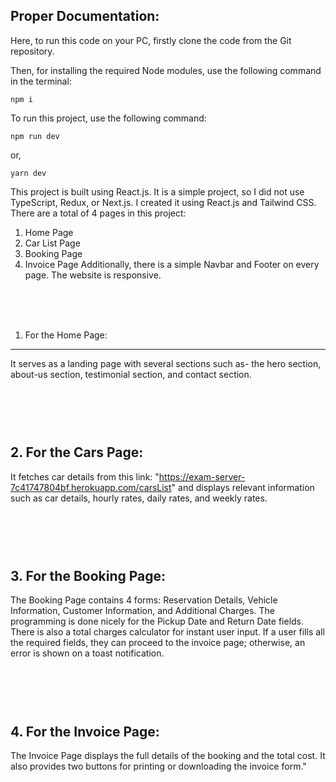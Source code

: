 Proper Documentation:
---------------------


Here, to run this code on your PC, firstly clone the code from the Git repository.

Then, for installing the required Node modules, use the following command in the terminal:
```
npm i
```

To run this project, use the following command:
```
npm run dev
```
or,
```
yarn dev
```

This project is built using React.js. It is a simple project, so I did not use TypeScript, Redux, or Next.js. I created it using React.js and Tailwind CSS.
There are a total of 4 pages in this project:
1. Home Page
2. Car List Page
3. Booking Page
4. Invoice Page
Additionally, there is a simple Navbar and Footer on every page. The website is responsive.



<br><br><br>
1. For the Home Page:
----------------------
 It serves as a landing page with several sections such as- the hero section, about-us section, testimonial section, and contact section.

<br><br><br>
2. For the Cars Page:
----------------------
It fetches car details from this link: "https://exam-server-7c41747804bf.herokuapp.com/carsList" and displays relevant information such as car details, hourly rates, daily rates, and weekly rates.

<br><br><br>
3. For the Booking Page:
-------------------------
The Booking Page contains 4 forms: Reservation Details, Vehicle Information, Customer Information, and Additional Charges. The programming is done nicely for the Pickup Date and Return Date fields. There is also a total charges calculator for instant user input. If a user fills all the required fields, they can proceed to the invoice page; otherwise, an error is shown on a toast notification.

<br><br><br>
4. For the Invoice Page:
-------------------------
The Invoice Page displays the full details of the booking and the total cost. It also provides two buttons for printing or downloading the invoice form."